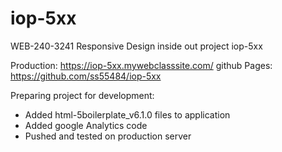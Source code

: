 # iop-5xx
WEB-240-3241 Responsive Design inside out project iop-5xx

Production: https://iop-5xx.mywebclasssite.com/ 
github Pages: https://github.com/ss55484/iop-5xx

Preparing project for development:
- Added html-5boilerplate_v6.1.0 files to application
- Added google Analytics code
- Pushed and tested on production server
